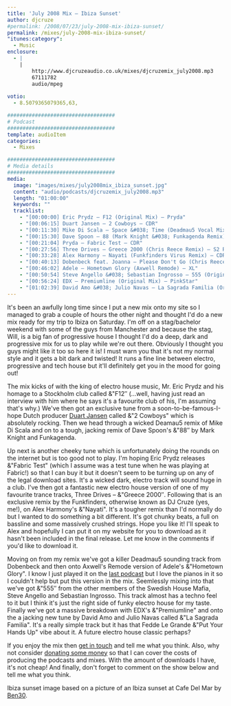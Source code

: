 ```yaml
---
title: 'July 2008 Mix – Ibiza Sunset'
author: djcruze
#permalink: /2008/07/23/july-2008-mix-ibiza-sunset/
permalink: /mixes/july-2008-mix-ibiza-sunset/
"itunes:category":
  - Music
enclosure:
  - |
    |
        http://www.djcruzeaudio.co.uk/mixes/djcruzemix_july2008.mp3
        67111782
        audio/mpeg
        
votio:
  - 8.5079365079365,63,

###################################
# Podcast
###################################
template: audioItem
categories:
  - Mixes

###################################
# Media details
###################################
media:
  image: "images/mixes/july2008mix_ibiza_sunset.jpg"
  content: "audio/podcasts/djcruzemix_july2008.mp3"
  length: "01:00:00"
  keywords: ""
  tracklist:
    - "[00:00:00] Eric Prydz – F12 (Original Mix) – Pryda"
    - "[00:06:15] Duart Jansen – 2 Cowboys – CDR"
    - "[00:11:30] Mike Di Scala – Space &#038; Time (Deadmau5 Vocal Mix) – 3Beat Blue"
    - "[00:15:30] Dave Spoon – 88 (Mark Knight &#038; Funkagenda Remix) – Toolroom Records"
    - "[00:21:04] Pryda – Fabric Test – CDR"
    - "[00:27:56] Three Drives – Greece 2000 (Chris Reece Remix) – S2 Records"
    - "[00:33:28] Alex Harmony – Nayati (Funkfinders Virus Remix) – CDR"
    - "[00:40:13] Dobenbeck feat. Joanna – Please Don't Go (Chris Reece Too Late Remix) – Sirup Music"
    - "[00:46:02] Adele – Hometown Glory (Axwell Remode) – XL"
    - "[00:50:54] Steve Angello &#038; Sebastian Ingrosso – 555 (Original Mix) – Refune"
    - "[00:56:24] EDX – Premiumline (Original Mix) – PinkStar"
    - "[01:02:39] David Amo &#038; Julio Navas – La Sagrada Familia (Original Mix) – Lowered Recordings"
---
```


It's been an awfully long time since I put a new mix onto my site so I managed to grab a couple of hours the other night and thought I'd do a new mix ready for my trip to Ibiza on Saturday. I'm off on a stag/bachelor weekend with some of the guys from Manchester and because the stag, Will, is a big fan of progressive house I thought I'd do a deep, dark and progressive mix for us to play while we're out there. Obviously I thought you guys might like it too so here it is! I must warn you that it's not my normal style and it gets a bit dark and twisted! It runs a fine line between electro, progressive and tech house but it'll definitely get you in the mood for going out!

The mix kicks of with the king of electro house music, Mr. Eric Prydz and his homage to a Stockholm club called &"F12&#8243; (...well, having just read an interview with him where he says it's a favourite club of his, I'm assuming that's why.) We've then got an exclusive tune from a soon-to-be-famous-I-hope Dutch producer [Duart Jansen][2] called &"2 Cowboys" which is absolutely rocking. Then we head through a wicked Deamau5 remix of Mike Di Scala and on to a tough, jacking remix of Dave Spoon's &"88&#8243; by Mark Knight and Funkagenda.

Up next is another cheeky tune which is unfortunately doing the rounds on the internet but is too good not to play. I'm hoping Eric Prydz releases &"Fabric Test" (which I assume was a test tune when he was playing at Fabric!) so that I can buy it but it doesn't seem to be turning up on any of the legal download sites. It's a wicked dark, electro track will sound huge in a club. I've then got a fantastic new electro house version of one of my favourite trance tracks, Three Drives – &"Greece 2000&#8243;. Following that is an exclusive remix by the Funkfinders, otherwise known as DJ Cruze (yes, me!), on Alex Harmony's &"Nayati". It's a tougher remix than I'd normally do but I wanted to do something a bit different. It's got chunky beats, a full on bassline and some massively crushed strings. Hope you like it! I'll speak to Alex and hopefully I can put it on my website for you to download as it hasn't been included in the final release. Let me know in the comments if you'd like to download it.

Moving on from my remix we've got a killer Deadmau5 sounding track from Dobenbeck and then onto Axwell's Remode version of Adele's &"Hometown Glory". I know I just played it on the [last podcast][3] but I love the pianos in it so I couldn't help but put this version in the mix. Seemlessly mixing into that we've got &"555&#8243; from the other members of the Swedish House Mafia, Steve Angello and Sebastian Ingrosso. This track almost has a techno feel to it but I think it's just the right side of funky electro house for my taste. Finally we've got a massive breakdown with EDX's &"Premiumline" and onto the a jacking new tune by David Amo and Julio Navas called &"La Sagrada Familia". It's a really simple track but it has that Fedde Le Grande &"Put Your Hands Up" vibe about it. A future electro house classic perhaps?

If you enjoy the mix then [get in touch][4] and tell me what you think. Also, why not consider [donating some money][5] so that I can cover the costs of producing the podcasts and mixes. With the amount of downloads I have, it's not cheap! And finally, don't forget to comment on the show below and tell me what you think.

Ibiza sunset image based on a picture of an Ibiza sunset at Cafe Del Mar by [Ben30][8].

 [1]: http://www.djcruze.co.uk/cms/wp-content/uploads/2008/07/july2008mix_ibiza_sunset.jpg
 [2]: http://www.myspace.com/duartjansen
 [3]: http://www.djcruze.co.uk/cms/2008/07/20/episode-41-neon-lights/
 [4]: /cms/contact/
 [5]: http://www.dreamhost.com/donate.cgi?id=8244
 [6]: http://www.djcruze.co.uk/cms/wp-content/DownloadButton.gif
 [7]: http://www.djcruzeaudio.co.uk/mixes/djcruzemix_july2008.mp3
 [8]: http://www.flickr.com/photos/ben30/14215189/